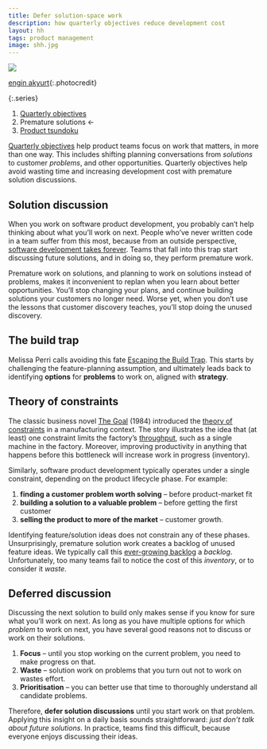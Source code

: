 ```yaml
---
title: Defer solution-space work
description: how quarterly objectives reduce development cost
layout: hh
tags: product management
image: shh.jpg
---
```


![](shh.jpg)

[engin akyurt](https://unsplash.com/photos/vYqAHQNaOis){:.photocredit}

{:.series}
1. [Quarterly objectives](quarterly-objectives)
2. Premature solutions ←
3. [Product tsundoku](product-tsundoku)

[Quarterly objectives](quarterly-objectives) help product teams focus on work that matters,
in more than one way.
This includes shifting planning conversations from _solutions_ to customer _problems_,
and other opportunities.
Quarterly objectives help avoid wasting time and increasing development cost with premature solution discussions.

## Solution discussion

When you work on software product development, you probably can’t help thinking about what you’ll work on next.
People who’ve never written code in a team suffer from this most, because from an outside perspective,
[software development takes forever](development-time).
Teams that fall into this trap start discussing future solutions, and in doing so, they perform premature work.

Premature work on solutions, and planning to work on solutions instead of problems,
makes it inconvenient to replan when you learn about better opportunities.
You’ll stop changing your plans, and continue building solutions your customers no longer need.
Worse yet, when you don’t use the lessons that customer discovery teaches,
you’ll stop doing the unused discovery.

## The build trap

Melissa Perri calls avoiding this fate [Escaping the Build Trap](https://melissaperri.com/book).
This starts by challenging the feature-planning assumption,
and ultimately leads back to identifying **options** for **problems** to work on,
aligned with **strategy**.

## Theory of constraints

The classic business novel [The Goal]() (1984) introduced the
[theory of constraints](https://en.wikipedia.org/wiki/Theory_of_constraints)
in a manufacturing context.
The story illustrates the idea that (at least) one constraint limits the factory’s
[throughput](https://en.wikipedia.org/wiki/Throughput_(business)), such as a single machine in the factory.
Moreover, improving productivity in anything that happens before this bottleneck will increase work in progress (inventory).

Similarly, software product development typically operates under a single constraint,
depending on the product lifecycle phase. For example:

1. **finding a customer problem worth solving** – before product-market fit
2. **building a solution to a valuable problem** – before getting the first customer
3. **selling the product to more of the market** – customer growth.

Identifying feature/solution ideas does not constrain any of these phases.
Unsurprisingly, premature solution work creates a backlog of unused feature ideas.
We typically call this [ever-growing backlog](infinite-backlog) a _backlog_.
Unfortunately, too many teams fail to notice the cost of this _inventory_, or to consider it _waste_.

## Deferred discussion

Discussing the next solution to build only makes sense if you know for sure what you’ll work on next.
As long as you have multiple options for which _problem_ to work on next,
you have several good reasons not to discuss or work on their solutions.

1. **Focus** – until you stop working on the current problem, you need to make progress on that.
2. **Waste** – solution work on problems that you turn out not to work on wastes effort.
3. **Prioritisation** – you can better use that time to thoroughly understand all candidate problems.

Therefore, **defer solution discussions** until you start work on that problem.
Applying this insight on a daily basis sounds straightforward: _just don’t talk about future solutions_.
In practice, teams find this difficult, because everyone enjoys discussing their ideas.
